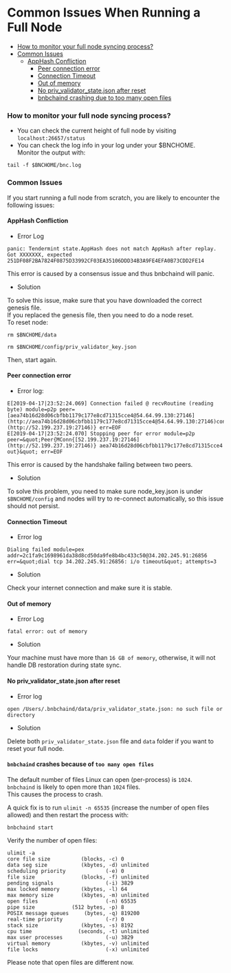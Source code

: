 # Common Issues When Running a Full Node

+ [How to monitor your full node syncing process?](#how-to-monitor-your-full-node-syncing-process)
+ [Common Issues](#common-issues)
    - [AppHash Confliction](#apphash-confliction)
        - [Peer connection error](#peer-connection-error)
        - [Connection Timeout](#connection-timeout)
        - [Out of memory](#out-of-memory)
        - [No priv_validator_state.json after reset](#no-priv_validator_statejson-after-reset)
        - [bnbchaind crashing due to too many open files](#bnbchaind-crashes-because-of-too-many-open-files)


### How to monitor your full node syncing process?

* You can check the current height of full node by visiting `localhost:26657/status`
* You can check the log info in your log under your $BNCHOME.<br/>
Monitor the output with:
```
tail -f $BNCHOME/bnc.log
```
### Common Issues

If you start running a full node from scratch, you are likely to encounter the following issues:

#### AppHash Confliction

* Error Log
```
panic: Tendermint state.AppHash does not match AppHash after replay. Got XXXXXXX, expected 251DF08F2BA7824F0875D33992CF03EA35106DDD34B3A9FE4EFA0B73CDD2FE14
```
This error is caused by a consensus issue and thus bnbchaind will panic.

* Solution

To solve this issue, make sure that you have downloaded the correct genesis file.<br/>
If you replaced the genesis file, then you need to do a node reset.<br/>
To reset node:
```
rm $BNCHOME/data

rm $BNCHOME/config/priv_validator_key.json
```
Then, start again.

#### Peer connection error

* Error log:
```
E[2019-04-17|23:52:24.069] Connection failed @ recvRoutine (reading byte) module=p2p peer=[aea74b16d28d06cbfbb1179c177e8cd71315cce4@54.64.99.130:27146](http://aea74b16d28d06cbfbb1179c177e8cd71315cce4@54.64.99.130:27146)conn=MConn{[52.199.237.19:27146](http://52.199.237.19:27146)} err=EOF
E[2019-04-17|23:52:24.070] Stopping peer for error module=p2p peer=&quot;Peer{MConn{[52.199.237.19:27146](http://52.199.237.19:27146)} aea74b16d28d06cbfbb1179c177e8cd71315cce4 out}&quot; err=EOF
```

This error is caused by the handshake failing between two peers.

* Solution

To solve this problem, you need to make sure node_key.json is under `$BNCHOME/config` and nodes will try to re-connect automatically, so this issue should not persist.

#### Connection Timeout

* Error log
```
Dialing failed module=pex addr=2c1fa9c1698961da38d8cd50da9fe8b4bc433c50@34.202.245.91:26856 err=&quot;dial tcp 34.202.245.91:26856: i/o timeout&quot; attempts=3
```

* Solution

Check your internet connection and make sure it is stable.

#### Out of memory

* Error Log
```
fatal error: out of memory
```

* Solution

Your machine must have more than `16 GB of memory`, otherwise, it will not handle DB restoration during state sync.

#### No priv_validator_state.json after reset

* Error log
```
open /Users/.bnbchaind/data/priv_validator_state.json: no such file or directory
```
* Solution

Delete both `priv_validator_state.json` file and `data` folder if you want to reset your full node.

#### `bnbchaind` crashes because of `too many open files`

The default number of files Linux can open (per-process) is `1024`.<br/>
`bnbchaind` is likely to open more than `1024` files.<br/>
This causes the process to crash.<br/>

A quick fix is to run `ulimit -n 65535` (increase the number of open files allowed) and then restart the process with:
```
bnbchaind start
```

Verify the number of open files:
```
ulimit -a
core file size          (blocks, -c) 0
data seg size           (kbytes, -d) unlimited
scheduling priority             (-e) 0
file size               (blocks, -f) unlimited
pending signals                 (-i) 3829
max locked memory       (kbytes, -l) 64
max memory size         (kbytes, -m) unlimited
open files                      (-n) 65535
pipe size            (512 bytes, -p) 8
POSIX message queues     (bytes, -q) 819200
real-time priority              (-r) 0
stack size              (kbytes, -s) 8192
cpu time               (seconds, -t) unlimited
max user processes              (-u) 3829
virtual memory          (kbytes, -v) unlimited
file locks                      (-x) unlimited
```
Please note that open files are different now.
